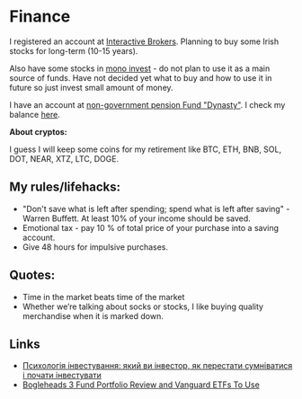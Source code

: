 # Finance

I registered an account at [Interactive Brokers](https://ibkr.com/referral/dmytro991). 
Planning to buy some Irish stocks for long-term (10-15 years). 

Also have some stocks in [mono invest](https://www.monobank.ua/invest) - do not plan to use it as a main source of funds. 
Have not decided yet what to buy and how to use it in future so just invest small amount of money.

I have an account at [non-government pension Fund "Dynasty"](https://dynasty.icu/). I check my balance [here](https://portal.acpo.com.ua/).

**About cryptos:**

I guess I will keep some coins for my retirement like BTC, ETH, BNB, SOL, DOT, NEAR, XTZ, LTC, DOGE.

## My rules/lifehacks:
* "Don't save what is left after spending; spend what is left after saving" - Warren Buffett.
  At least 10% of your income should be saved.
* Emotional tax - pay 10 % of total price of your purchase into a saving account.
* Give 48 hours for impulsive purchases.


## Quotes:

* Time in the market beats time of the market
* Whether we’re talking about socks or stocks, I like buying quality merchandise when it is marked down.

## Links

- [Психологія інвестування: який ви інвестор, як перестати сумніватися і почати інвестувати](https://youtu.be/Yu_K7wmN5sM?list=PLY52UV8pdqhIJF9CL6BOSD_8y0wiZCxCU)
- [Bogleheads 3 Fund Portfolio Review and Vanguard ETFs To Use](https://www.optimizedportfolio.com/bogleheads-3-fund-portfolio/)
